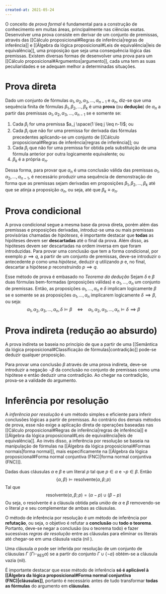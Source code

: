 ```yaml
---
created-at: 2021-05-24
---
```

O conceito de *prova formal* é fundamental para a construção de conhecimento em muitas áreas, principalmente nas ciências exatas. Desenvolver uma prova consiste em derivar de um conjunto de premissas, através das [[Cálculo proposicional#Regras de inferência|regras de inferência]] e [[Álgebra da lógica proposicional#Leis de equivalência|leis de equivalência]], uma proposição que seja uma consequência lógica das premissas.
Existem diversas formas de desenvolver uma prova para um [[Cálculo proposicional#Argumentos|argumento]], cada uma tem as suas peculiaridades e se adequam melhor a determinadas situações.

# Prova direta
Dado um conjunto de fórmulas $\alpha_1, \alpha_2, \alpha_3, \dots, \alpha_{n-1}$ e $\alpha_n$, diz-se que uma sequência finita de fórmulas $\beta_1, \beta_2, \dots, \beta_k$ é uma **prova** (ou **dedução**) de $\alpha_n$ a partir das premissas $\alpha_1, \alpha_2, \alpha_3, \dots, \alpha_{n-1}$ se e somente se:
1. Cada $\beta_i$ for uma premissa $a_j \space(1 \leq j \leq n-1)$; ou
2. Cada $\beta_i$ que não for uma premissa for derivada das fórmulas precedentes aplicando-se um conjunto de [[Cálculo proposicional#Regras de inferência|regras de inferência]]; ou
3. Cada $\beta_i$ que não for uma premissa for obtida pela substituição de uma fórmula anterior por outra logicamente equivalente; ou
4. $\beta_k$ é a própria $\alpha_n$.

Dessa forma, para provar que $\alpha_n$ é uma conclusão válida das premissas $\alpha_1, \alpha_2, \dots, \alpha_{n-1}$, é necessário produzir uma sequência de demonstração de forma que as premissas sejam derivadas em proposições $\beta_1, \beta_2, \dots, \beta_k$ até que se atinja a proposição $\alpha_n$, ou seja, até que $\beta_k \equiv \alpha_n$.

# Prova condicional
A prova condicional segue a mesma base da prova direta, porém além das premissas e proposições derivadas, introduz-se uma ou mais premissas provisórias chamadas de *hipóteses*, é importante destacar que **todas** as hipóteses devem ser **descartadas** até o final da prova. Além disso, as hipóteses devem ser descartadas na ordem inversa em que foram introduzidas.
Para provar uma conclusão que tem a forma condicional, por exemplo $p \implies q$, a partir de um conjunto de premissas, deve-se introduzir o antecedente $p$ como uma *hipótese*, deduzir $q$ utilizando $p$ e, no final, descartar a hipótese $p$ reconstruindo $p \implies q$.

Esse método de prova é embasado no *Teorema da dedução*
Sejam $\delta$ e $\beta$ duas fórmulas bem-formadas (proposições válidas) e $\alpha_1,\dots, \alpha_n$ um conjunto de premissas. Então, as proposições $\alpha_1,\dots, \alpha_n$ e $\delta$ implicam logicamente $\beta$ se e somente se as proposições $\alpha_1,\dots, \alpha_n$ implicarem logicamente $\delta \implies \beta$, ou seja:
$$
  \alpha_1, \alpha_2, \alpha_3, \dots, \alpha_n, \delta \vDash  \beta \quad \iff \quad \alpha_1, \alpha_2, \alpha_3, \dots, \alpha_n \vDash \delta \implies \beta
$$

# Prova indireta (redução ao absurdo)
A prova indireta se baseia no princípio de que a partir de uma [[Semântica da lógica proposicional#Classificação de fórmulas|contradição]] pode-se deduzir qualquer proposição.

Para provar uma conclusão $\beta$ através de uma prova indireta, deve-se introduzir a negação $\neg \beta$ da conclusão no conjunto de premissas como uma hipótese e então deduzir uma contradição. Ao chegar na contradição, prova-se a validade do argumento.

# Inferência por resolução
A *inferência por resolução* é um método simples e eficiente para inferir conclusões lógicas a partir de premissas. Ao contrário dos demais métodos de prova, esse não exige a aplicação direta de operações baseadas nas [[Cálculo proposicional#Regras de inferência|regras de inferência]] e [[Álgebra da lógica proposicional#Leis de equivalência|leis de equivalência]]. Ao invés disso, a inferência por resolução se baseia na manipulação de fórmulas na [[Álgebra da lógica proposicional#Formas normais|forma normal]], mais especificamente na [[Álgebra da lógica proposicional#Forma normal conjuntiva (FNC)|forma normal conjuntiva (FNC)]].

Dadas duas cláusulas $\alpha$ e $\beta$ e um literal $p$ tal que $p \in \alpha$ e $\neg p \in \beta$. Então
$$
  \left\{ \alpha, \beta \right\} \vDash \text{resolvente}(\alpha, \beta; p)
$$
Tal que
$$
  \text{resolvente}(\alpha, \beta; p) = (\alpha - p) \cup (\beta - p)
$$
 Ou seja, o $\text{resolvente}$ é a cláusula obtida pela *união* de $\alpha$ e $\beta$ removendo-se o literal $p$ e seu complementar de ambas as cláusulas.

O método de inferência por resolução é um método de inferência por **refutação**, ou seja, o objetivo é refutar a **conclusão** ou **todo o teorema**. Portanto, deve-se negar a conclusão (ou o teorema todo) e fazer sucessivas *regras de resolução* entre as cláusulas para eliminar os literais até chegar-se em uma cláusula vazia ($\text{nil}$ ).

Uma cláusula $\alpha$ pode ser inferida por resolução de um conjunto de cláusulas $\Gamma$ ($\Gamma \vdash_{\text{RES}} \alpha$) se a partir do conjunto $\Gamma \cup \left\{ \neg a \right\}$ obtém-se a cláusula vazia ($\text{nil}$).


É importante destacar que esse método de inferência **só é aplicável à [[Álgebra da lógica proposicional#Forma normal conjuntiva (FNC)|cláusulas]]**, portanto é necessário antes de tudo transformar **todas as fórmulas** do argumento em **cláusulas**.